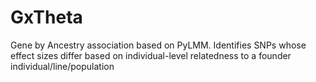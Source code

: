 # GxTheta
Gene by Ancestry association based on PyLMM.  Identifies SNPs whose effect sizes differ based on individual-level relatedness to a founder individual/line/population
